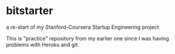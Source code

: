 bitstarter
==========

a re-start of my Stanford-Coursera Startup Engineering project


This is "practice" repository from my earlier one since I was having problems with Heroku and git.
